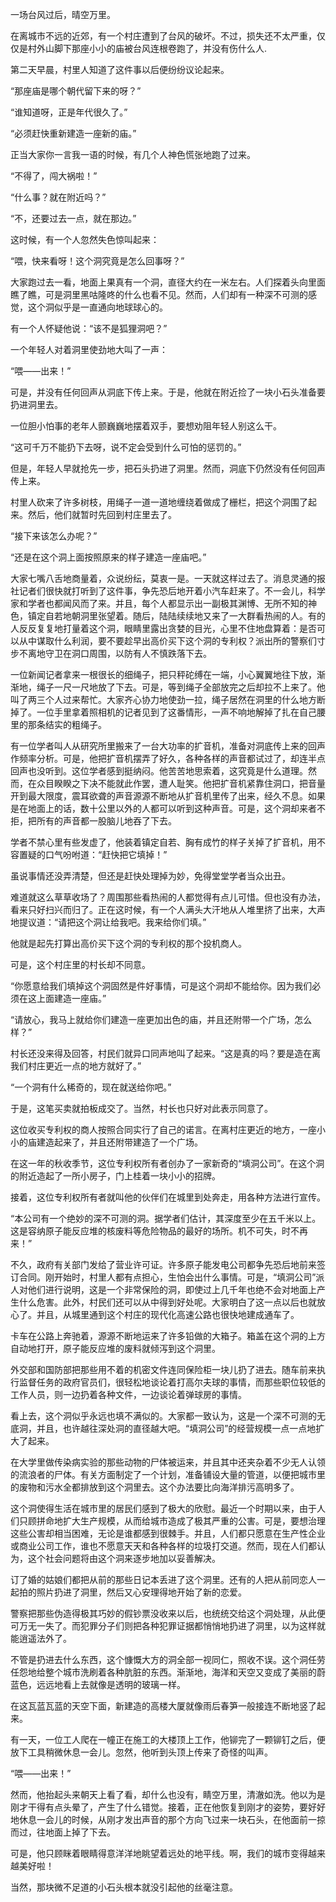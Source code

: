 一场台风过后，晴空万里。

在离城市不远的近郊，有一个村庄遭到了台风的破坏。不过，损失还不太严重，仅仅是村外山脚下那座小小的庙被台风连根卷跑了，并没有伤什么人.

第二天早晨，村里人知道了这件事以后便纷纷议论起来。

“那座庙是哪个朝代留下来的呀？”

“谁知道呀，正是年代很久了。”

“必须赶快重新建造一座新的庙。”

正当大家你一言我一语的时候，有几个人神色慌张地跑了过来。

“不得了，闯大祸啦！”

“什么事？就在附近吗？”

“不，还要过去一点，就在那边。”

这时候，有一个人忽然失色惊叫起来：

“喂，快来看呀！这个洞究竟是怎么回事呀？”

大家跑过去一看，地面上果真有一个洞，直径大约在一米左右。人们探着头向里面瞧了瞧，可是洞里黑咕隆咚的什么也看不见。然而，人们却有一种深不可测的感觉，这个洞似乎是一直通向地球球心的。

有一个人怀疑他说：“该不是狐狸洞吧？”

一个年轻人对着洞里使劲地大叫了一声：

“喂——出来！”

可是，并没有任何回声从洞底下传上来。于是，他就在附近捡了一块小石头准备要扔进洞里去。

一位胆小怕事的老年人颤巍巍地摆着双手，要想劝阻年轻人别这么干。

“这可千万不能扔下去呀，说不定会受到什么可怕的惩罚的。”

但是，年轻人早就抢先一步，把石头扔进了洞里。然而，洞底下仍然没有任何回声传上来。

村里人砍来了许多树枝，用绳子一道一道地缠绕着做成了栅栏，把这个洞围了起来。然后，他们就暂时先回到村庄里去了。

“接下来该怎么办呢？”

“还是在这个洞上面按照原来的样子建造一座庙吧。”

大家七嘴八舌地商量着，众说纷纭，莫衷一是。一天就这样过去了。消息灵通的报社记者们很快就打听到了这件事，争先恐后地开着小汽车赶来了。不一会儿，科学家和学者也都闻风而了来。并且，每个人都显示出一副极其渊博、无所不知的神色，镇定自若地朝洞里张望着。随后，陆陆续续地又来了一大群看热闹的人。有的人反反复复地打量着这个洞，眼睛里露出贪婪的目光，心里不住地盘算着：是否可以从中谋取什么利润，要不要趁早出高价买下这个洞的专利权？派出所的警察们寸步不离地守卫在洞口周围，以防有人不慎跌落下去。

一位新闻记者拿来一根很长的细绳子，把只秤砣缚在一端，小心翼翼地往下放，渐渐地，绳子一尺一尺地放了下去。可是，等到绳子全部放完之后却拉不上来了。他叫了两三个人过来帮忙。大家齐心协力地使劲一拉，绳子居然在洞里的什么地方断掉了。一位手里拿着照相机的记者见到了这番情形，一声不响地解掉了扎在自己腰里的那条结实的粗绳子。

有一位学者叫人从研究所里搬来了一台大功率的扩音机，准备对洞底传上来的回声作频率分析。可是，他把扩音机摆弄了好久，各种各样的声音都试过了，却连半点回声也没听到。这位学者感到挺纳闷。他苦苦地思索着，这究竟是什么道理。然而，在众目睽睽之下决不能就此作罢，遭人耻笑。他把扩音机紧靠住洞口，把音量开到最大限度，震耳欲聋的声音源源不断地从扩音机里传了出来，经久不息。如果是在地面上的话，数十公里以外的人都可以听到这种声音。可是，这个洞却来者不拒，把所有的声音都一股脑儿地吞了下去。

学者不禁心里有些发虚了，他装着镇定自若、胸有成竹的样子关掉了扩音机，用不容置疑的口气吩咐道：“赶快把它填掉！”

虽说事情还没弄清楚，但还是赶快处理掉为妙，免得堂堂学者当众出丑。

难道就这么草草收场了？周围那些看热闹的人都觉得有点儿可惜。但也没有办法，看来只好扫兴而归了。正在这时候，有一个人满头大汗地从人堆里挤了出来，大声地提议道：“请把这个洞让给我吧。我来给你们填。”

他就是起先打算出高价买下这个洞的专利权的那个投机商人。

可是，这个村庄里的村长却不同意。

“你愿意给我们填掉这个洞固然是件好事情，可是这个洞却不能给你。因为我们必须在这上面建造一座庙。”

“请放心，我马上就给你们建造一座更加出色的庙，并且还附带一个广场，怎么样？”

村长还没来得及回答，村民们就异口同声地叫了起来。“这是真的吗？要是造在离我们村庄更近一点的地方就好了。”

“一个洞有什么稀奇的，现在就送给你吧。”

于是，这笔买卖就拍板成交了。当然，村长也只好对此表示同意了。

这位收买专利权的商人按照合同实行了自己的诺言。在离村庄更近的地方，一座小小的庙建造起来了，并且还附带建造了一个广场。

在这一年的秋收季节，这位专利权所有者创办了一家新奇的“填洞公司”。在这个洞的附近造起了一所小房子，门上桂着一块小小的招牌。

接着，这位专利权所有者就叫他的伙伴们在城里到处奔走，用各种方法进行宣传。

“本公司有一个绝妙的深不可测的洞。据学者们估计，其深度至少在五千米以上。这是容纳原子能反应堆的核废料等危险物品的最好的场所。机不可失，时不再来！”

不久，政府有关部门发给了营业许可证。许多原子能发电公司都争先恐后地前来签订合同。刚开始时，村里人都有点担心，生怕会出什么事情。可是，“填洞公司”派人对他们进行说明，这是一个非常保险的洞，即使过上几千年也绝不会对地面上产生什么危害。此外，村民们还可以从中得到好处呢。大家明白了这一点以后也就放心了。并且，从城里通到这个村庄的现代化高速公路也很快地建成通车了。

卡车在公路上奔驰着，源源不断地运来了许多铅做的大箱子。箱盖在这个洞的上方自动地打开，原子能反应堆的废料就倾泻到这个洞里。

外交部和国防部把那些用不着的机密文件连同保险柜一块儿扔了进去。随车前来执行监督任务的政府官员们，很轻松地谈论着打高尔夫球的事情，而那些职位较低的工作人员，则一边扔着各种文件，一边谈论着弹球房的事情。

看上去，这个洞似乎永远也填不满似的。大家都一致认为，这是一个深不可测的无底洞，并且，也许越往深处洞的直径越大吧。“填洞公司”的经营规模一点一点地扩大了起来。

在大学里做传染病实验的那些动物的尸体被运来，并且其中还夹杂着不少无人认领的流浪者的尸体。有关方面制定了一个计划，准备铺设大量的管道，以便把城市里的废物和污水全都排放到这个洞里去。这个办法要比向海洋排污高明多了。

这个洞使得生活在城市里的居民们感到了极大的欣慰。最近一个时期以来，由于人们只顾拼命地扩大生产规模，从而给城市造成了极其严重的公害。可是，要想治理这些公害却相当困难，无论是谁都感到很棘手。并且，人们都只愿意在生产性企业或商业公司工作，谁也不愿意天天和各种各样的垃圾打交道。然而，现在人们都认为，这个社会问题将由这个洞来逐步地加以妥善解决。

订了婚的姑娘们都把从前的那些日记本丢进了这个洞里。还有的人把从前同恋人一起拍的照片扔进了洞里，然后又心安理得地开始了新的恋爱。

警察把那些伪造得极其巧妙的假钞票没收来以后，也统统交给这个洞处理，从此便可万无一失了。而犯罪分子们则把各种犯罪证据都悄悄地扔进了洞里，以为这样就能逍遥法外了。

不管是扔进去什么东西，这个慷慨大方的洞全部一视同仁，照收不误。这个洞任劳任怨地给整个城市洗刷着各种肮脏的东西。渐渐地，海洋和天空又变成了美丽的蔚蓝色，远远地看上去就像是透明的玻璃一样。

在这瓦蓝瓦蓝的天空下面，新建造的高楼大厦就像雨后春笋一般接连不断地竖了起来。

有一天，一位工人爬在一幢正在施工的大楼顶上工作，他铆完了一颗铆钉之后，便放下工具稍微休息一会儿。忽然，他听到头顶上传来了奇怪的叫声。

“喂——出来！”

然而，他抬起头来朝天上看了看，却什么也没有，睛空万里，清澈如洗。他以为是刚才干得有点头晕了，产生了什么错觉。接着，正在他恢复到刚才的姿势，要好好地休息一会儿的时候，从刚才发出声音的那个方向飞过来一块石头，在他面前一掠而过，往地面上掉了下去。

可是，他只顾眯着眼睛得意洋洋地眺望着远处的地平线。啊，我们的城市变得越来越美好啦！

当然，那块微不足道的小石头根本就没引起他的丝毫注意。